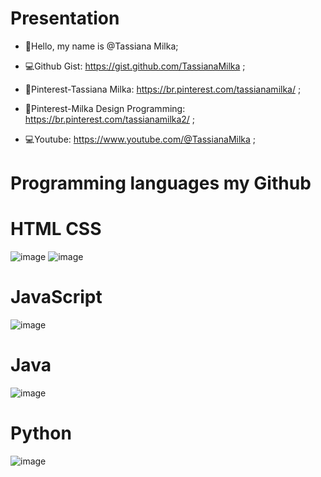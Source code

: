#  Presentation

- 👋Hello, my name is @Tassiana Milka;


- 💻Github Gist: https://gist.github.com/TassianaMilka ;
- 📄Pinterest-Tassiana Milka: https://br.pinterest.com/tassianamilka/ ;
- 📄Pinterest-Milka Design Programming: https://br.pinterest.com/tassianamilka2/ ;
- 💻Youtube: https://www.youtube.com/@TassianaMilka ;


# Programming languages my Github
 
# HTML                                                                                      CSS

![image](https://github.com/user-attachments/assets/44739744-005f-47fc-bde5-0fd18a7d8fd5)  ![image](https://github.com/user-attachments/assets/80e0d8c9-c71d-4d3b-8215-70d0143cc5a3)

# JavaScript                                                                                                                                                               

![image](https://github.com/user-attachments/assets/de8db759-a6a3-4640-85f3-0810b8eece08)   

#  Java 

 ![image](https://github.com/user-attachments/assets/b9a21e00-6078-4c48-ae79-fca8e397737f)

# Python

![image](https://github.com/user-attachments/assets/9c564f35-761e-441b-ba89-2fd232e67527)







